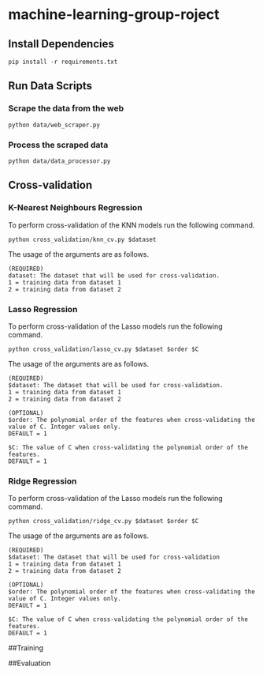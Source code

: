 # machine-learning-group-roject

## Install Dependencies

```pip install -r requirements.txt```

## Run Data Scripts  

### Scrape the data from the web
```python data/web_scraper.py```

### Process the scraped data
```python data/data_processor.py```

## Cross-validation
### K-Nearest Neighbours Regression
To perform cross-validation of the KNN models run the following command.
```
python cross_validation/knn_cv.py $dataset
```
The usage of the arguments are as follows.
```
(REQUIRED)
dataset: The dataset that will be used for cross-validation.  
1 = training data from dataset 1
2 = training data from dataset 2
```
### Lasso Regression
To perform cross-validation of the Lasso models run the following command.
```
python cross_validation/lasso_cv.py $dataset $order $C
```
The usage of the arguments are as follows.
```
(REQUIRED)
$dataset: The dataset that will be used for cross-validation.
1 = training data from dataset 1
2 = training data from dataset 2

(OPTIONAL)
$order: The polynomial order of the features when cross-validating the value of C. Integer values only.
DEFAULT = 1

$C: The value of C when cross-validating the polynomial order of the features.
DEFAULT = 1
```
### Ridge Regression
To perform cross-validation of the Lasso models run the following command.
```
python cross_validation/ridge_cv.py $dataset $order $C
```
The usage of the arguments are as follows.
```
(REQUIRED)
$dataset: The dataset that will be used for cross-validation 
1 = training data from dataset 1
2 = training data from dataset 2

(OPTIONAL)
$order: The polynomial order of the features when cross-validating the value of C. Integer values only.
DEFAULT = 1

$C: The value of C when cross-validating the polynomial order of the features.
DEFAULT = 1
```
##Training

##Evaluation
